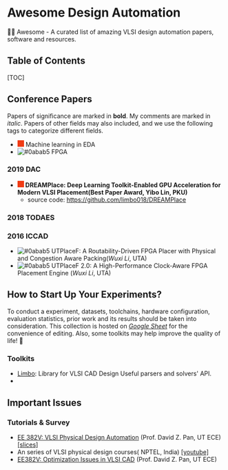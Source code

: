 # Awesome Design Automation

🤹‍♀️ Awesome - A curated list of amazing VLSI design automation papers, software and resources.

## Table of Contents

[TOC]

## Conference Papers

Papers of significance are marked in **bold**. My comments are marked in *italic*. Papers of other fields may also included, and we use the following tags to categorize different fields.

- ![#f03c15](README.assets/000000) Machine learning in EDA
- <img src="https://placehold.it/15/0abab5/000000?text=+" alt="#0abab5" /> FPGA

### 2019 DAC

- **![#f03c15](README.assets/000000) DREAMPlace: Deep Learning Toolkit-Enabled GPU Acceleration for Modern VLSI Placement(Best Paper Award, Yibo Lin, PKU)**
  - source code: https://github.com/limbo018/DREAMPlace

### 2018 TODAES



### 2016 ICCAD

- <img src="https://placehold.it/15/0abab5/000000?text=+" alt="#0abab5" /> UTPlaceF: A Routability-Driven FPGA Placer with Physical and Congestion Aware Packing(*Wuxi Li*, UTA)
- <img src="https://placehold.it/15/0abab5/000000?text=+" alt="#0abab5" /> UTPlaceF 2.0: A High-Performance Clock-Aware FPGA Placement Engine (*Wuxi Li*, UTA)

## How to Start Up Your Experiments?

To conduct a experiment, datasets, toolchains, hardware configuration, evaluation statistics, prior work  and its results should be taken into consideration. This collection is hosted on [*Google Sheet*](https://docs.google.com/spreadsheets/d/1Xtd4_ZrPQTgrsA7bieR5n3hLcjWxKuWoUsz-HyZn0do/edit?usp=sharing) for the convenience of editing. Also, some toolkits may help improve the quality of life! 🚀

### Toolkits

- [Limbo](https://github.com/limbo018/Limbo): Library for VLSI CAD Design Useful parsers and solvers' API.
- 

## Important Issues

### Tutorials & Survey

- [EE 382V: VLSI Physical Design Automation](http://users.ece.utexas.edu/~dpan/EE382V_PDA/) (Prof. David Z. Pan, UT ECE) [[slices]](https://www.dropbox.com/sh/35ea7idub21022t/AACDG6tbubgGD9wK92VbLMGta?dl=0)
- An series of VLSI physical design courses( NPTEL, India) [[youtube]](https://www.youtube.com/channel/UCTSQnoUHhScO2ceUfqRHaKw/videos)
- [EE382V: Optimization Issues in VLSI CAD]() (Prof. David Z. Pan, UT ECE)

